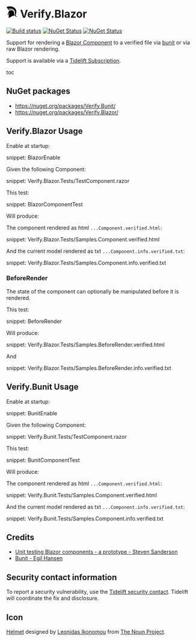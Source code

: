 # <img src="/src/icon.png" height="30px"> Verify.Blazor

[![Build status](https://ci.appveyor.com/api/projects/status/spyere4ubpl1tca8?svg=true)](https://ci.appveyor.com/project/SimonCropp/Verify-Blazor)
[![NuGet Status](https://img.shields.io/nuget/v/Verify.Bunit.svg?label=Verify.Bunit)](https://www.nuget.org/packages/Verify.Bunit/)
[![NuGet Status](https://img.shields.io/nuget/v/Verify.Blazor.svg?label=Verify.Blazor)](https://www.nuget.org/packages/Verify.Blazor/)

Support for rendering a [Blazor Component](https://docs.microsoft.com/en-us/aspnet/core/blazor/#components) to a verified file via [bunit](https://bunit.egilhansen.com) or via raw Blazor rendering.

Support is available via a [Tidelift Subscription](https://tidelift.com/subscription/pkg/nuget-verify?utm_source=nuget-verify&utm_medium=referral&utm_campaign=enterprise).

toc


## NuGet packages

 * https://nuget.org/packages/Verify.Bunit/
 * https://nuget.org/packages/Verify.Blazor/


## Verify.Blazor Usage

Enable at startup:

snippet: BlazorEnable

Given the following Component:

snippet: Verify.Blazor.Tests/TestComponent.razor

This test:

snippet: BlazorComponentTest

Will produce:

The component rendered as html `...Component.verified.html`:

snippet: Verify.Blazor.Tests/Samples.Component.verified.html

And the current model rendered as txt `...Component.info.verified.txt`:

snippet: Verify.Blazor.Tests/Samples.Component.info.verified.txt


### BeforeRender

The state of the component can optionally be manipulated before it is rendered.

This test:

snippet: BeforeRender

Will produce:

snippet: Verify.Blazor.Tests/Samples.BeforeRender.verified.html

And

snippet: Verify.Blazor.Tests/Samples.BeforeRender.info.verified.txt


## Verify.Bunit Usage

Enable at startup:

snippet: BunitEnable

Given the following Component:

snippet: Verify.Bunit.Tests/TestComponent.razor

This test:

snippet: BunitComponentTest

Will produce:

The component rendered as html `...Component.verified.html`:

snippet: Verify.Bunit.Tests/Samples.Component.verified.html

And the current model rendered as txt `...Component.info.verified.txt`:

snippet: Verify.Bunit.Tests/Samples.Component.info.verified.txt


## Credits

 * [Unit testing Blazor components - a prototype - Steven Sanderson](https://blog.stevensanderson.com/2019/08/29/blazor-unit-testing-prototype/)
 * [Bunit - Egil Hansen](https://bunit.egilhansen.com)


## Security contact information

To report a security vulnerability, use the [Tidelift security contact](https://tidelift.com/security). Tidelift will coordinate the fix and disclosure.


## Icon

[Helmet](https://thenounproject.com/term/helmet/9554/) designed by [Leonidas Ikonomou](https://thenounproject.com/alterego) from [The Noun Project](https://thenounproject.com).